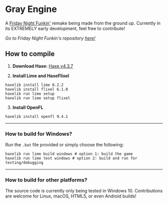 # Gray Engine
A [Friday Night Funkin'](https://ninja-muffin24.itch.io/funkin) remake being made from the ground up. Currently in its EXTREMELY early development, feel free to contribute!

_Go to Friday Night Funkin's repository [here!](https://github.com/FunkinCrew/Funkin)_

## How to compile
1. **Download Haxe:** [Haxe v4.3.7](https://haxe.org/download/list/)

2. **Install Lime and HaxeFlixel**
```
haxelib install lime 8.2.2
haxelib install flixel 6.1.0
haxelib run lime setup
haxelib run lime setup flixel
```
3. **Install OpenFL**
```
haxelib install openfl 9.4.1
```
---
### How to build for Windows?
Run the `.bat` file provided or simply choose the following:
```
haxelib run lime build windows # option 1: build the game
haxelib run lime test windows # option 2: build and run for testing/debugging
```
---
### How to build for other platforms?
The source code is currently only being tested in Windows 10. Contributions are welcome for Linux, macOS, HTML5, or even Android builds!